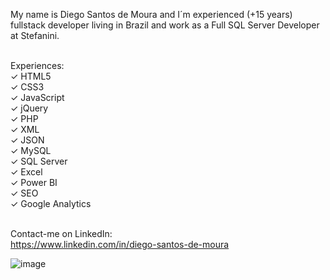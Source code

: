 My name is Diego Santos de Moura and I´m experienced (+15 years) fullstack developer living in Brazil and work as a Full SQL Server Developer at Stefanini.<br><br>

Experiences:<br>
✓ HTML5<br>
✓ CSS3<br>
✓ JavaScript<br>
✓ jQuery<br>
✓ PHP<br>
✓ XML<br>
✓ JSON<br>
✓ MySQL<br>
✓ SQL Server<br>
✓ Excel<br>
✓ Power BI<br>
✓ SEO<br>
✓ Google Analytics<br><br>

Contact-me on LinkedIn:<br>
https://www.linkedin.com/in/diego-santos-de-moura

![image](https://user-images.githubusercontent.com/52211429/132362937-4950f018-bb93-464e-bde4-fed9420aa047.png)


<!--
**diegoxlz/diegoxlz** is a ✨ _special_ ✨ repository because its `README.md` (this file) appears on your GitHub profile.

Here are some ideas to get you started:

- 🔭 I’m currently working on ...
- 🌱 I’m currently learning ...
- 👯 I’m looking to collaborate on ...
- 🤔 I’m looking for help with ...
- 💬 Ask me about ...
- 📫 How to reach me: ...
- 😄 Pronouns: ...
- ⚡ Fun fact: ...
-->
